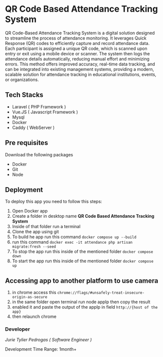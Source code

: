 # QR Code Based Attendance Tracking System

QR Code-Based Attendance Tracking System is a digital solution designed to
streamline the process
of attendance monitoring. It leverages Quick Response (QR) codes to efficiently
capture and record
attendance data. Each participant is assigned a unique QR code, which is scanned
upon entry or exit
using a mobile device or scanner. The system then logs the attendance details
automatically,
reducing manual effort and minimizing errors. This method offers improved
accuracy,
real-time data
tracking, and can be integrated into existing management systems, providing a
modern, scalable
solution for attendance tracking in educational institutions, events, or
organizations.


## Tech Stacks
 - Laravel ( PHP Framework )
 - Vue.JS ( Javascript Framework )
 - Mysql
 - Docker
 - Caddy ( WebServer )
## Pre requisites
Download the following packages
- Docker
- Git
- Node
## Deployment
To deploy this app you need to follow this steps:

1. Open Docker app
2. Create a folder in desktop name **QR Code Based Attendance Tracking System**
3. Inside of that folder run a terminal
4. Clone the app using git
5. To build he app run this command `docker compose up --build`
6. run this command `docker exec -it attendance php artisan migrate:fresh --seed`
7. To stop the app run this inside of the mentioned folder `docker compose down`
8. To start the app run this inside of the mentioned folder `docker compose up`

## Accessing app to another platform to use camera
1. in chrome access this `chrome://flags/#unsafely-treat-insecure-origin-as-secure`
2. in the same folder open terminal run node appIp then copy the result
3. enabled it and paste the output of the appIp in field `http://{host of the app}`
4. then relaunch chrome 

### Developer
*Jurie Tylier Pedrogas ( Software Engineer )*

Development Time Range: 1month+